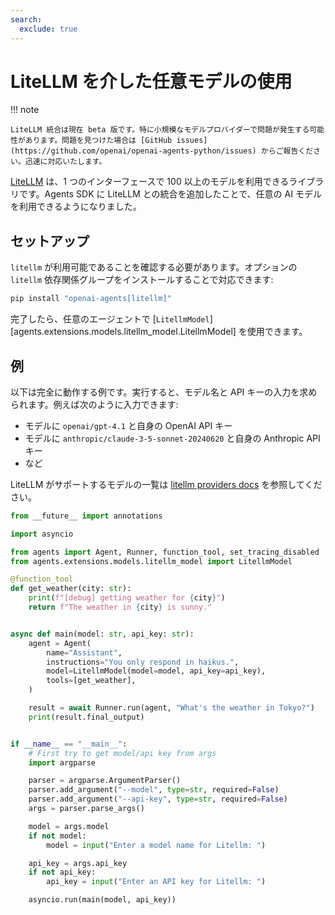 ```yaml
---
search:
  exclude: true
---
```

# LiteLLM を介した任意モデルの使用

!!! note

    LiteLLM 統合は現在 beta 版です。特に小規模なモデルプロバイダーで問題が発生する可能性があります。問題を見つけた場合は [GitHub issues](https://github.com/openai/openai-agents-python/issues) からご報告ください。迅速に対応いたします。

[LiteLLM](https://docs.litellm.ai/docs/) は、1 つのインターフェースで 100 以上のモデルを利用できるライブラリです。Agents SDK に LiteLLM との統合を追加したことで、任意の AI モデルを利用できるようになりました。

## セットアップ

`litellm` が利用可能であることを確認する必要があります。オプションの `litellm` 依存関係グループをインストールすることで対応できます:

```bash
pip install "openai-agents[litellm]"
```

完了したら、任意のエージェントで [`LitellmModel`][agents.extensions.models.litellm_model.LitellmModel] を使用できます。

## 例

以下は完全に動作する例です。実行すると、モデル名と API キーの入力を求められます。例えば次のように入力できます:

-   モデルに `openai/gpt-4.1` と自身の OpenAI API キー
-   モデルに `anthropic/claude-3-5-sonnet-20240620` と自身の Anthropic API キー
-   など

LiteLLM がサポートするモデルの一覧は [litellm providers docs](https://docs.litellm.ai/docs/providers) を参照してください。

```python
from __future__ import annotations

import asyncio

from agents import Agent, Runner, function_tool, set_tracing_disabled
from agents.extensions.models.litellm_model import LitellmModel

@function_tool
def get_weather(city: str):
    print(f"[debug] getting weather for {city}")
    return f"The weather in {city} is sunny."


async def main(model: str, api_key: str):
    agent = Agent(
        name="Assistant",
        instructions="You only respond in haikus.",
        model=LitellmModel(model=model, api_key=api_key),
        tools=[get_weather],
    )

    result = await Runner.run(agent, "What's the weather in Tokyo?")
    print(result.final_output)


if __name__ == "__main__":
    # First try to get model/api key from args
    import argparse

    parser = argparse.ArgumentParser()
    parser.add_argument("--model", type=str, required=False)
    parser.add_argument("--api-key", type=str, required=False)
    args = parser.parse_args()

    model = args.model
    if not model:
        model = input("Enter a model name for Litellm: ")

    api_key = args.api_key
    if not api_key:
        api_key = input("Enter an API key for Litellm: ")

    asyncio.run(main(model, api_key))
```